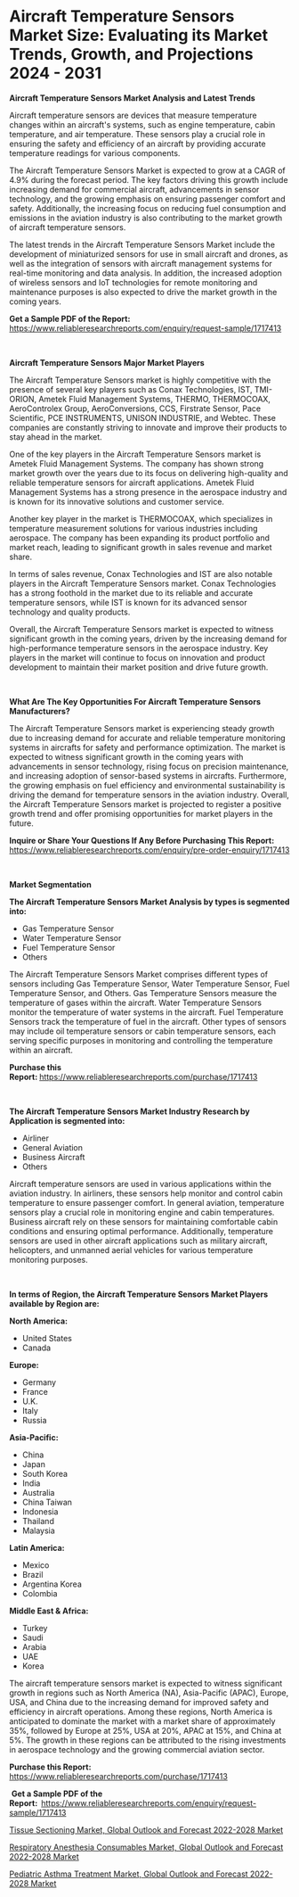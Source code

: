 <p><h1>Aircraft Temperature Sensors Market Size: Evaluating its Market Trends, Growth, and Projections 2024 - 2031</h1></p><p><strong>Aircraft Temperature Sensors Market Analysis and Latest Trends</strong></p>
<p><p>Aircraft temperature sensors are devices that measure temperature changes within an aircraft's systems, such as engine temperature, cabin temperature, and air temperature. These sensors play a crucial role in ensuring the safety and efficiency of an aircraft by providing accurate temperature readings for various components.</p><p>The Aircraft Temperature Sensors Market is expected to grow at a CAGR of 4.9% during the forecast period. The key factors driving this growth include increasing demand for commercial aircraft, advancements in sensor technology, and the growing emphasis on ensuring passenger comfort and safety. Additionally, the increasing focus on reducing fuel consumption and emissions in the aviation industry is also contributing to the market growth of aircraft temperature sensors.</p><p>The latest trends in the Aircraft Temperature Sensors Market include the development of miniaturized sensors for use in small aircraft and drones, as well as the integration of sensors with aircraft management systems for real-time monitoring and data analysis. In addition, the increased adoption of wireless sensors and IoT technologies for remote monitoring and maintenance purposes is also expected to drive the market growth in the coming years.</p></p>
<p><strong>Get a Sample PDF of the Report:&nbsp;</strong> <a href="https://www.reliableresearchreports.com/enquiry/request-sample/1717413">https://www.reliableresearchreports.com/enquiry/request-sample/1717413</a></p>
<p>&nbsp;</p>
<p><strong>Aircraft Temperature Sensors Major Market Players</strong></p>
<p><p>The Aircraft Temperature Sensors market is highly competitive with the presence of several key players such as Conax Technologies, IST, TMI-ORION, Ametek Fluid Management Systems, THERMO, THERMOCOAX, AeroControlex Group, AeroConversions, CCS, Firstrate Sensor, Pace Scientific, PCE INSTRUMENTS, UNISON INDUSTRIE, and Webtec. These companies are constantly striving to innovate and improve their products to stay ahead in the market.</p><p>One of the key players in the Aircraft Temperature Sensors market is Ametek Fluid Management Systems. The company has shown strong market growth over the years due to its focus on delivering high-quality and reliable temperature sensors for aircraft applications. Ametek Fluid Management Systems has a strong presence in the aerospace industry and is known for its innovative solutions and customer service.</p><p>Another key player in the market is THERMOCOAX, which specializes in temperature measurement solutions for various industries including aerospace. The company has been expanding its product portfolio and market reach, leading to significant growth in sales revenue and market share.</p><p>In terms of sales revenue, Conax Technologies and IST are also notable players in the Aircraft Temperature Sensors market. Conax Technologies has a strong foothold in the market due to its reliable and accurate temperature sensors, while IST is known for its advanced sensor technology and quality products.</p><p>Overall, the Aircraft Temperature Sensors market is expected to witness significant growth in the coming years, driven by the increasing demand for high-performance temperature sensors in the aerospace industry. Key players in the market will continue to focus on innovation and product development to maintain their market position and drive future growth.</p></p>
<p>&nbsp;</p>
<p><strong>What Are The Key Opportunities For Aircraft Temperature Sensors Manufacturers?</strong></p>
<p><p>The Aircraft Temperature Sensors market is experiencing steady growth due to increasing demand for accurate and reliable temperature monitoring systems in aircrafts for safety and performance optimization. The market is expected to witness significant growth in the coming years with advancements in sensor technology, rising focus on precision maintenance, and increasing adoption of sensor-based systems in aircrafts. Furthermore, the growing emphasis on fuel efficiency and environmental sustainability is driving the demand for temperature sensors in the aviation industry. Overall, the Aircraft Temperature Sensors market is projected to register a positive growth trend and offer promising opportunities for market players in the future.</p></p>
<p><strong>Inquire or Share Your Questions If Any Before Purchasing This Report:</strong> <a href="https://www.reliableresearchreports.com/enquiry/pre-order-enquiry/1717413">https://www.reliableresearchreports.com/enquiry/pre-order-enquiry/1717413</a></p>
<p>&nbsp;</p>
<p><strong>Market Segmentation</strong></p>
<p><strong>The Aircraft Temperature Sensors Market Analysis by types is segmented into:</strong></p>
<p><ul><li>Gas Temperature Sensor</li><li>Water Temperature Sensor</li><li>Fuel Temperature Sensor</li><li>Others</li></ul></p>
<p><p>The Aircraft Temperature Sensors Market comprises different types of sensors including Gas Temperature Sensor, Water Temperature Sensor, Fuel Temperature Sensor, and Others. Gas Temperature Sensors measure the temperature of gases within the aircraft. Water Temperature Sensors monitor the temperature of water systems in the aircraft. Fuel Temperature Sensors track the temperature of fuel in the aircraft. Other types of sensors may include oil temperature sensors or cabin temperature sensors, each serving specific purposes in monitoring and controlling the temperature within an aircraft.</p></p>
<p><strong>Purchase this Report:&nbsp;</strong><a href="https://www.reliableresearchreports.com/purchase/1717413">https://www.reliableresearchreports.com/purchase/1717413</a></p>
<p>&nbsp;</p>
<p><strong>The Aircraft Temperature Sensors Market Industry Research by Application is segmented into:</strong></p>
<p><ul><li>Airliner</li><li>General Aviation</li><li>Business Aircraft</li><li>Others</li></ul></p>
<p><p>Aircraft temperature sensors are used in various applications within the aviation industry. In airliners, these sensors help monitor and control cabin temperature to ensure passenger comfort. In general aviation, temperature sensors play a crucial role in monitoring engine and cabin temperatures. Business aircraft rely on these sensors for maintaining comfortable cabin conditions and ensuring optimal performance. Additionally, temperature sensors are used in other aircraft applications such as military aircraft, helicopters, and unmanned aerial vehicles for various temperature monitoring purposes.</p></p>
<p>&nbsp;</p>
<p><strong>In terms of Region, the Aircraft Temperature Sensors Market Players available by Region are:</strong></p>
<p>
    <p> <strong> North America: </strong>
        <ul>
            <li>United States</li>
            <li>Canada</li>
        </ul>
        </p> 
    <p> <strong> Europe: </strong>
        <ul>
            <li>Germany</li>
            <li>France</li>
            <li>U.K.</li>
            <li>Italy</li>
            <li>Russia</li>
        </ul>
        </p> 
    <p> <strong> Asia-Pacific: </strong>
        <ul>
            <li>China</li>
            <li>Japan</li>
            <li>South Korea</li>
            <li>India</li>
            <li>Australia</li>
            <li>China Taiwan</li>
            <li>Indonesia</li>
            <li>Thailand</li>
            <li>Malaysia</li>
        </ul>
        </p> 
    <p> <strong> Latin America: </strong>
        <ul>
            <li>Mexico</li>
            <li>Brazil</li>
            <li>Argentina Korea</li>
            <li>Colombia</li>
        </ul>
        </p> 
    <p> <strong> Middle East & Africa: </strong>
        <ul>
            <li>Turkey</li>
            <li>Saudi</li>
            <li>Arabia</li>
            <li>UAE</li>
            <li>Korea</li>
        </ul>
    </p>
    </p>
<p><p>The aircraft temperature sensors market is expected to witness significant growth in regions such as North America (NA), Asia-Pacific (APAC), Europe, USA, and China due to the increasing demand for improved safety and efficiency in aircraft operations. Among these regions, North America is anticipated to dominate the market with a market share of approximately 35%, followed by Europe at 25%, USA at 20%, APAC at 15%, and China at 5%. The growth in these regions can be attributed to the rising investments in aerospace technology and the growing commercial aviation sector.</p></p>
<p><strong>Purchase this Report: </strong><a href="https://www.reliableresearchreports.com/purchase/1717413">https://www.reliableresearchreports.com/purchase/1717413</a></p>
<p>&nbsp;<strong>Get a Sample PDF of the Report:&nbsp;&nbsp;</strong><a href="https://www.reliableresearchreports.com/enquiry/request-sample/1717413">https://www.reliableresearchreports.com/enquiry/request-sample/1717413</a></p>
<p><strong></strong></p>
<p><p><a href="https://view.publitas.com/reportprime-1/tissue-sectioning-market-global-outlook-and-forecast-2022-2028-market-size-and-growth-market-segmentation-regional-and-country-breakdowns-and-market-trends-for-period-from-2023-2030/">Tissue Sectioning Market, Global Outlook and Forecast 2022-2028 Market</a></p><p><a href="https://view.publitas.com/reportprime-1/respiratory-anesthesia-consumables-market-global-outlook-and-forecast-2022-2028-market-research-report-provides-thorough-industry-overview-which-offers-an-in-depth-analysis-of-product-trends-and-new-market-divisions/">Respiratory Anesthesia Consumables Market, Global Outlook and Forecast 2022-2028 Market</a></p><p><a href="https://view.publitas.com/reportprime-1/pediatric-asthma-treatment-market-global-outlook-and-forecast-2022-2028-market-size-market-share-and-global-market-analysis-report-2023-2030/">Pediatric Asthma Treatment Market, Global Outlook and Forecast 2022-2028 Market</a></p></p>